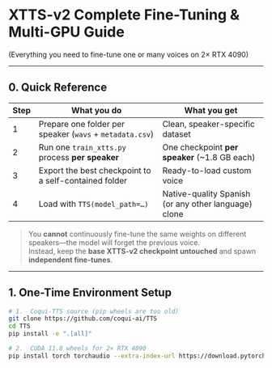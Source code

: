 # XTTS-v2 Complete Fine-Tuning & Multi-GPU Guide  
(Everything you need to fine-tune one or many voices on 2× RTX 4090)

---

## 0.  Quick Reference

| Step | What you do | What you get |
|---|---|---|
| 1  | Prepare one folder per speaker (`wavs` + `metadata.csv`) | Clean, speaker-specific dataset |
| 2  | Run one `train_xtts.py` process **per speaker** | One checkpoint **per speaker** (~1.8 GB each) |
| 3  | Export the best checkpoint to a self-contained folder | Ready-to-load custom voice |
| 4  | Load with `TTS(model_path=…)` | Native-quality Spanish (or any other language) clone |

> You **cannot** continuously fine-tune the same weights on different speakers—the model will forget the previous voice.  
> Instead, keep the **base XTTS-v2 checkpoint untouched** and spawn **independent fine-tunes**.

---

## 1.  One-Time Environment Setup

```bash
# 1.  Coqui-TTS source (pip wheels are too old)
git clone https://github.com/coqui-ai/TTS
cd TTS
pip install -e ".[all]"

# 2.  CUDA 11.8 wheels for 2× RTX 4090
pip install torch torchaudio --extra-index-url https://download.pytorch.org/whl/cu118
